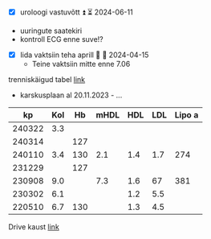 
- [x] uroloogi vastuvõtt ⏫ ⏳ 2024-06-11
- uuringute saatekiri
- kontroll ECG enne suve!?
- [x] Iida vaktsiin teha aprill 🔼 📅 2024-04-15
	- Teine vaktsiin mitte enne 7.06 

trenniskäigud tabel [link](https://docs.google.com/spreadsheets/d/1HZf4cDL4716lkkL-UVDJTMvBe2NElg1nX3z8Emo_ZVQ/edit?usp=sharing)
- karskusplaan al 20.11.2023 - ...

| kp     | Kol | Hb  | mHDL | HDL | LDL | Lipo a |
| ------ | --- | --- | ---- | --- | --- | ------ |
| 240322 | 3.3 |     |      |     |     |        |
| 240314 |     | 127 |      |     |     |        |
| 240110 | 3.4 | 130 | 2.1  | 1.4 | 1.7 | 274    |
| 231229 |     | 127 |      |     |     |        |
| 230908 | 9.0 |     | 7.3  | 1.6 | 67  | 381    |
| 230302 | 6.1 |     |      | 1.2 | 5.5 |        |
| 220510 | 6.7 | 130 |      | 1.3 | 4.5 |        |

Drive kaust [link](https://drive.google.com/drive/folders/12mytIbwScsFgjtR2tFgdV3VrJHsqvVOU)
